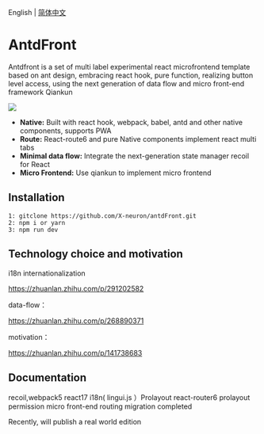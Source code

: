 English | [简体中文](./README-cn.md)

# AntdFront

Antdfront is a set of multi label experimental react microfrontend template based on ant design, embracing react hook, pure function, realizing button level access, using the next generation of data flow and micro front-end framework Qiankun

<img src="https://i.loli.net/2020/05/18/sRX52JT4yxlkm8e.gif" >

- **Native:** Built with react hook, webpack, babel, antd and other native components, supports PWA
- **Route:** React-route6 and pure Native components implement react multi tabs
- **Minimal data flow:** Integrate the next-generation state manager recoil for React
- **Micro Frontend:** Use qiankun to implement micro frontend

## Installation

```
1: gitclone https://github.com/X-neuron/antdFront.git
2: npm i or yarn
3: npm run dev

```

## Technology choice and motivation

i18n internationalization

https://zhuanlan.zhihu.com/p/291202582

data-flow：

https://zhuanlan.zhihu.com/p/268890371

motivation：

https://zhuanlan.zhihu.com/p/141738683

## Documentation

recoil,webpack5 react17 i18n( lingui.js ）Prolayout react-router6 prolayout permission micro front-end routing migration completed

Recently, will publish a real world edition
